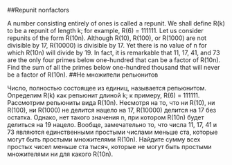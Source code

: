 ##Repunit nonfactors

A number consisting entirely of ones is called a repunit. We shall define R(k) to be a repunit of length k; for example, R(6) = 111111.
Let us consider repunits of the form R(10n).
Although R(10), R(100), or R(1000) are not divisible by 17, R(10000) is divisible by 17. Yet there is no value of n for which R(10n) will divide by 19. In fact, it is remarkable that 11, 17, 41, and 73 are the only four primes below one-hundred that can  be a factor of R(10n).
Find the sum of all the primes below one-hundred thousand that will never be a factor of R(10n).
##Не множители репьюнитов

Число, полностью состоящее из единиц, называется репьюнитом. Определим R(k) как репьюнит длиной k; к примеру, R(6) = 111111.
Рассмотрим репьюниты вида R(10n).
Несмотря на то, что ни R(10), ни R(100), ни R(1000) не делится нацело на 17, R(10000) делится на 17 без остатка. Однако, нет такого значения n, при котором R(10n) будет делиться на 19 нацело. Вообще, замечательно то, что числа 11, 17, 41 и 73 являются единственными простыми числами меньше ста, которые могут быть простыми множителями R(10n).
Найдите сумму всех простых чисел меньше ста тысяч, которые не могут быть простыми множителями ни для какого R(10n).
